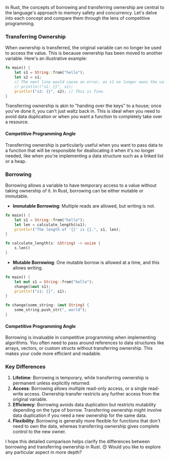 In Rust, the concepts of borrowing and transferring ownership are central to the language's approach to memory safety and concurrency. Let's delve into each concept and compare them through the lens of competitive programming.

### Transferring Ownership

When ownership is transferred, the original variable can no longer be used to access the value. This is because ownership has been moved to another variable. Here's an illustrative example:

```rust
fn main() {
    let s1 = String::from("hello");
    let s2 = s1;
    // The next line would cause an error, as s1 no longer owns the value.
    // println!("s1: {}", s1); 
    println!("s2: {}", s2); // This is fine.
}
```

Transferring ownership is akin to "handing over the keys" to a house; once you've done it, you can't just waltz back in. This is ideal when you need to avoid data duplication or when you want a function to completely take over a resource.

#### Competitive Programming Angle

Transferring ownership is particularly useful when you want to pass data to a function that will be responsible for deallocating it when it's no longer needed, like when you're implementing a data structure such as a linked list or a heap.

### Borrowing

Borrowing allows a variable to have temporary access to a value without taking ownership of it. In Rust, borrowing can be either mutable or immutable.

- **Immutable Borrowing**: Multiple reads are allowed, but writing is not.
  
```rust
fn main() {
    let s1 = String::from("hello");
    let len = calculate_length(&s1);
    println!("The length of '{}' is {}.", s1, len);
}

fn calculate_length(s: &String) -> usize {
    s.len()
}
```

- **Mutable Borrowing**: One mutable borrow is allowed at a time, and this allows writing.
  
```rust
fn main() {
    let mut s1 = String::from("hello");
    change(&mut s1);
    println!("s1: {}", s1);
}

fn change(some_string: &mut String) {
    some_string.push_str(", world");
}
```

#### Competitive Programming Angle

Borrowing is invaluable in competitive programming when implementing algorithms. You often need to pass around references to data structures like arrays, vectors, or custom structs without transferring ownership. This makes your code more efficient and readable.

### Key Differences

1. **Lifetime**: Borrowing is temporary, while transferring ownership is permanent unless explicitly returned.
2. **Access**: Borrowing allows multiple read-only access, or a single read-write access. Ownership transfer restricts any further access from the original variable.
3. **Efficiency**: Borrowing avoids data duplication but restricts mutability depending on the type of borrow. Transferring ownership might involve data duplication if you need a new ownership for the same data.
4. **Flexibility**: Borrowing is generally more flexible for functions that don't need to own the data, whereas transferring ownership gives complete control to the new owner.

I hope this detailed comparison helps clarify the differences between borrowing and transferring ownership in Rust. 😊 Would you like to explore any particular aspect in more depth?